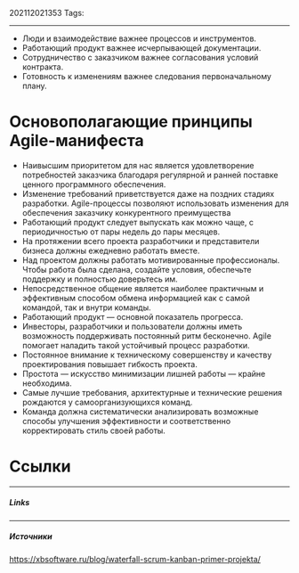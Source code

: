 202112021353
Tags:
___
-   Люди и взаимодействие важнее процессов и инструментов.
-   Работающий продукт важнее исчерпывающей документации.
-   Сотрудничество с заказчиком важнее согласования условий контракта.
-   Готовность к изменениям важнее следования первоначальному плану.

# Основополагающие принципы Agile-манифеста
-   Наивысшим приоритетом для нас является удовлетворение потребностей заказчика благодаря регулярной и ранней поставке ценного программного обеспечения.
-   Изменение требований приветствуется даже на поздних стадиях разработки. Agile-процессы позволяют использовать изменения для обеспечения заказчику конкурентного преимущества    
-   Работающий продукт следует выпускать как можно чаще, с периодичностью от пары недель до пары месяцев.  
-   На протяжении всего проекта разработчики и представители бизнеса должны ежедневно работать вместе.  
-   Над проектом должны работать мотивированные профессионалы. Чтобы работа была сделана, создайте условия, обеспечьте поддержку и полностью доверьтесь им.  
-   Непосредственное общение является наиболее практичным и эффективным способом обмена информацией как с самой командой, так и внутри команды.
-   Работающий продукт — основной показатель прогресса.   
-   Инвесторы, разработчики и пользователи должны иметь возможность поддерживать постоянный ритм бесконечно. Agile помогает наладить такой устойчивый процесс разработки.  
-   Постоянное внимание к техническому совершенству и качеству проектирования повышает гибкость проекта.
-   Простота — искусство минимизации лишней работы — крайне необходима.
-   Самые лучшие требования, архитектурные и технические решения рождаются у самоорганизующихся команд. 
-   Команда должна систематически анализировать возможные способы улучшения эффективности и соответственно корректировать стиль своей работы.


# Ссылки

___
##### Links


---
##### Источники
https://xbsoftware.ru/blog/waterfall-scrum-kanban-primer-projekta/